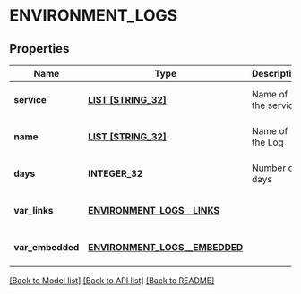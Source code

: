 # ENVIRONMENT_LOGS

## Properties
Name | Type | Description | Notes
------------ | ------------- | ------------- | -------------
**service** | [**LIST [STRING_32]**](STRING_32.md) | Name of the service | [optional] [default to null]
**name** | [**LIST [STRING_32]**](STRING_32.md) | Name of the Log | [optional] [default to null]
**days** | **INTEGER_32** | Number of days | [optional] [default to null]
**var_links** | [**ENVIRONMENT_LOGS__LINKS**](EnvironmentLogs__links.md) |  | [optional] [default to null]
**var_embedded** | [**ENVIRONMENT_LOGS__EMBEDDED**](EnvironmentLogs__embedded.md) |  | [optional] [default to null]

[[Back to Model list]](../README.md#documentation-for-models) [[Back to API list]](../README.md#documentation-for-api-endpoints) [[Back to README]](../README.md)


